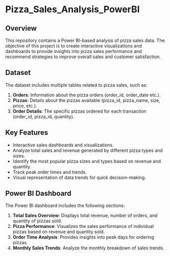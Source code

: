# Pizza_Sales_Analysis_PowerBI

## Overview

This repository contains a Power BI-based analysis of pizza sales data. The objective of this project is to create interactive visualizations and dashboards to provide insights into pizza sales performance and recommend strategies to improve overall sales and customer satisfaction.

## Dataset

The dataset includes multiple tables related to pizza sales, such as:

1. **Orders**: Information about the pizza orders (order_id, order_date etc.).
2. **Pizzas**: Details about the pizzas available (pizza_id, pizza_name, size, price, etc.).
3. **Order Details**: The specific pizzas ordered for each transaction (order_id, pizza_id, quantity).

## Key Features

- Interactive sales dashboards and visualizations.
- Analyze total sales and revenue generated by different pizza types and sizes.
- Identify the most popular pizza sizes and types based on revenue and quantity.
- Track peak order times and trends.
- Visual representation of data trends for quick decision-making.

## Power BI Dashboard

The Power BI dashboard includes the following sections:

1. **Total Sales Overview**: Displays total revenue, number of orders, and quantity of pizzas sold.
2. **Pizza Performance**: Visualizes the sales performance of individual pizzas based on revenue and quantity sold.
3. **Order Time Analysis**: Provides insights into peak days for ordering pizzas.
4. **Monthly Sales Trends**: Analyze the monthly breakdown of sales trends.

